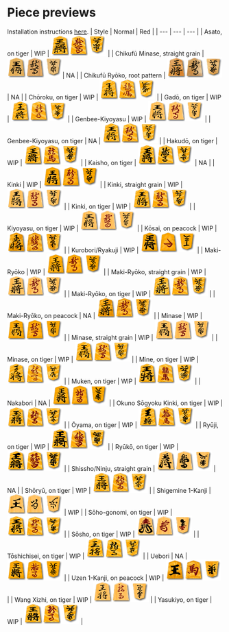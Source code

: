 # Piece previews
Installation instructions [here](https://github.com/IcefoxKishi/styles?tab=readme-ov-file#installation-instructions).
| Style | Normal | Red |
| --- | --- | --- |
| Asato, on tiger | WIP | ![](previews/asato_R_preview.png) |
| Chikufū Minase, straight grain | ![](previews/chikufuu_minase_preview.png)| NA |
| Chikufū Ryōko, root pattern | ![](previews/chikufuu_ryouko_preview.png) | NA |
| Chōroku, on tiger | WIP | ![](previews/chouroku_R_preview.png) |
| Gadō, on tiger | WIP | ![](previews/gadou_R_preview.png) |
| Genbee-Kiyoyasu | WIP | ![](previews/genbee_R_preview.png) |
| Genbee-Kiyoyasu, on tiger | NA | ![](previews/genbee_torafu_R_preview.png) |
| Hakudō, on tiger | WIP | ![](previews/hakudou_R_preview.png) |
| Kaisho, on tiger | ![](previews/kaisho_preview.png) | NA |
| Kinki | WIP | ![](previews/kinki_R_preview.png) |
| Kinki, straight grain | WIP | ![](previews/kinki_masame_R_preview.png) |
| Kinki, on tiger | WIP | ![](previews/kinki_torafu_R_preview.png) |
| Kiyoyasu, on tiger | WIP | ![](previews/kiyoyasu_R_preview.png) |
| Kōsai, on peacock | WIP | ![](previews/kousai_R_preview.png) |
| Kurobori/Ryakuji | WIP | ![](previews/kuroryaku_R_preview.png) |
| Maki-Ryōko | WIP | ![](previews/ryouko_R_preview.png) |
| Maki-Ryōko, straight grain | WIP | ![](previews/ryouko_masame_R_preview.png) |
| Maki-Ryōko, on tiger | WIP | ![](previews/ryouko_torafu_R_preview.png) |
| Maki-Ryōko, on peacock | NA | ![](previews/ryouko_kujaku_R_preview.png) |
| Minase | WIP | ![](previews/minase_R_preview.png) |
| Minase, straight grain | WIP | ![](previews/minase_masame_R_preview.png) |
| Minase, on tiger | WIP | ![](previews/minase_torafu_R_preview.png) |
| Mine, on tiger | WIP | ![](previews/mine_R_preview.png) |
| Muken, on tiger | WIP | ![](previews/muken_R_preview.png) |
| Nakabori | NA | ![](previews/nakabori_R_preview.png) |
| Okuno Sōgyoku Kinki, on tiger | WIP | ![](previews/okuno_kinki_R_preview.png) |
| Ōyama, on tiger | WIP | ![](previews/ooyama_R_preview.png) |
| Ryūji, on tiger | WIP | ![](previews/ryuuji_R_preview.png) |
| Ryūkō, on tiger | WIP | ![](previews/ryuukou_R_preview.png) |
| Shissho/Ninju, straight grain | ![](previews/shissho_preview.png) | NA |
| Shōryū, on tiger | WIP | ![](previews/shouryuu_R_preview.png) |
| Shigemine 1-Kanji | ![](previews/sigemine_preview.png) | WIP |
| Sōho-gonomi, on tiger | WIP | ![](previews/souhogonomi_R_preview.png) |
| Sōsho, on tiger | WIP | ![](previews/sousho_R_preview.png) |
| Tōshichisei, on tiger | WIP | ![](previews/tou7sei_preview.png) |
| Uebori | NA | ![](previews/uebori_R_preview.png) |
| Uzen 1-Kanji, on peacock | WIP | ![](previews/uzen_R_preview.png) |
| Wang Xizhi, on tiger | WIP | ![](previews/wxz_R_preview.png) |
| Yasukiyo, on tiger | WIP | ![](previews/yasukiyo_R_preview.png) |
